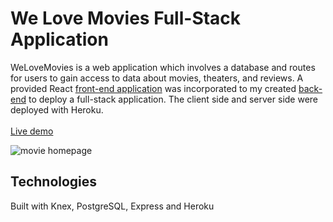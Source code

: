 # We Love Movies Full-Stack Application

WeLoveMovies is a web application which involves a database and routes for users to gain access to data about movies, theaters, and reviews.
A provided React [front-end application](https://github.com/Thinkful-Ed/starter-movie-front-end) was incorporated to my created [back-end](https://github.com/dantebhang/WeLoveMovies-backend) to deploy a full-stack application. The client side and server side were deployed with Heroku. <br>
<br>
[Live demo](https://movies-frontend-db.herokuapp.com/)

![movie homepage](https://images.ctfassets.net/c7lxnbtvvcxm/3xzgFVIxgNM4H53CsJkKJa/64c51046aa810105e3ef4af77867a6f7/WeLoveMovies.png)

## Technologies

Built with Knex, PostgreSQL, Express and Heroku
